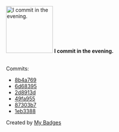 <img src="https://my-badges.github.io/my-badges/evening-commits.png" alt="I commit in the evening." title="I commit in the evening." width="128">
<strong>I commit in the evening.</strong>
<br><br>

Commits:

- <a href="https://github.com/mmichie/dotfiles/commit/8b4a769a0a4943ff12cc3837563ae90bf1d304db">8b4a769</a>
- <a href="https://github.com/mmichie/dotfiles/commit/6d68395f2b59549ddf8236b9684876faa64c6383">6d68395</a>
- <a href="https://github.com/mmichie/dotfiles/commit/2d8913d703426592fddbb8d38a0535e1969a9f29">2d8913d</a>
- <a href="https://github.com/mmichie/dotfiles/commit/49fa9558a39a90bc54ffebdbb9eb21fa692845c9">49fa955</a>
- <a href="https://github.com/mmichie/dotfiles/commit/87303b7dec0b79da3a9b5cc1f907e57dcf3e076d">87303b7</a>
- <a href="https://github.com/mmichie/dotfiles/commit/1eb3388eab92ceb68ad3aa7befda62df14e7a95a">1eb3388</a>


Created by <a href="https://github.com/my-badges/my-badges">My Badges</a>